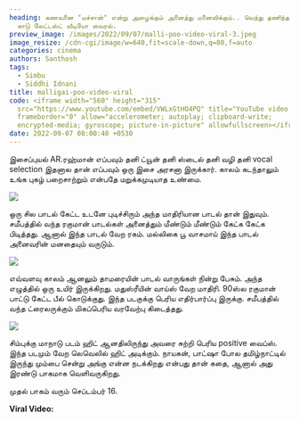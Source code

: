 ```yaml
---
heading: கணவனை "மச்சான்" என்று அழைக்கும் அனைத்து மனைவிக்கும்.. வெந்து தணிந்தது
  காடு லேட்டஸ்ட் வீடியோ வைரல்.
preview_image: /images/2022/09/07/malli-poo-video-viral-3.jpeg
image_resize: /cdn-cgi/image/w=640,fit=scale-down,q=80,f=auto
categories: cinema
authors: Santhosh
tags:
  - Simbu
  - Siddhi Idnani
title: malligai-poo-video-viral
code: <iframe width="560" height="315"
  src="https://www.youtube.com/embed/VWLxGtHO4PQ" title="YouTube video player"
  frameborder="0" allow="accelerometer; autoplay; clipboard-write;
  encrypted-media; gyroscope; picture-in-picture" allowfullscreen></iframe>
date: 2022-09-07 08:00:40 +0530
---
```



இசைப்புயல் AR.ரஹ்மான் எப்பவும் தனி ட்யூன் தனி ஸ்டைல் தனி வழி தனி vocal selection இதனால தான் எப்பவும் ஒரு இசை அரசனா இருக்கார். காலம் கடந்தாலும் உங்க புகழ் பறைசாற்றும் என்பதே மறுக்கமுடியாத உண்மை.

![](/images/2022/09/07/malli-poo-video-viral.jpeg)

ஒரு சில பாடல் கேட்ட உடனே புடிச்சிரும் அந்த மாதிரியான பாடல் தான் இதுவும். சமீபத்தில் வந்த ரகுமான் பாடல்கள் அனைத்தும் மீண்டும் மீண்டும் கேட்க கேட்க பிடித்தது. ஆனால் இந்த பாடல் வேற ரகம். மல்லிகை பூ வாசமாய் இந்த பாடல் அனைவரின் மனதையும் வருடும்.

![](/images/2022/09/07/malli-poo-video-viral-1.jpeg)

எவ்வளவு காலம் ஆனலும் தாமரையின் பாடல் வாருங்கள் நின்று பேசும். அந்த எழுத்தில் ஒரு உயிர் இருக்கிறது. மதுஸ்ரீயின் வாய்ஸ் வேற மாதிரி. 90ஸ்ல ரகுமான் பாட்டு கேட்ட பீல் கொடுக்குது. இந்த படகுக்கு பெரிய எதிர்பார்ப்பு இருக்கு. சமீபத்தில் வந்த ட்ரைலருக்கும் மிகப்பெரிய வரவேற்பு கிடைத்தது.

![](/images/2022/09/07/malli-poo-video-viral-2.jpeg)

சிம்புக்கு மாநாடு படம் ஹிட் ஆனதிலிருந்து அவரை சுற்றி பெரிய positive வைப்ஸ். இந்த படமும் வேற லெவெலில் ஹிட் அடிக்கும். நாயகன், பாட்ஷா போல தமிழ்நாட்டில் இருந்து மும்பை சென்று அங்கு என்ன நடக்கிறது என்பது தான் கதை, ஆனால் அது இரண்டு பாகமாக வெளிவருகிறது.

முதல் பாகம் வரும் செப்டம்பர் 16.

**Viral Video:**